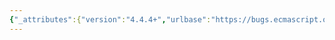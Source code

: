 ```yaml
---
{"_attributes":{"version":"4.4.4+","urlbase":"https://bugs.ecmascript.org/","maintainer":"dherman@mozilla.com"},"bug":{"bug_id":3049,"creation_ts":"2014-07-24 08:52:00 -0700","short_desc":"13.12.3 IsLabelledFunction: Typos \"a a\", \"compoenent\", \"LabeledItem\"","delta_ts":"2014-08-25 08:29:26 -0700","product":"Draft for 6th Edition","component":"editorial issue","version":"Rev 26: July 18, 2014 Draft","rep_platform":"All","op_sys":"All","bug_status":"RESOLVED","resolution":"FIXED","priority":"Normal","bug_severity":"normal","everconfirmed":true,"reporter":{"uid":"andrebargull","name":"André Bargull"},"assigned_to":{"uid":"allen","name":"Allen Wirfs-Brock"},"long_desc":[{"commentid":9500,"comment_count":0,"who":{"uid":"andrebargull","name":"André Bargull"},"bug_when":"2014-07-24 08:52:18 -0700","thetext":"13.12.3 Static Semantics: IsLabelledFunction ( stmt )\n\n- step 1: a a -> a\n- step 2: compoenent -> component\n- step 3: LabeledItem -> LabelledItem\n\nAlso: Step 4 \"Statement component of stmt\" or \"Statement component of item\"?"},{"commentid":9512,"comment_count":1,"who":{"uid":"allen","name":"Allen Wirfs-Brock"},"bug_when":"2014-07-24 09:21:26 -0700","thetext":"fixed in rev27 editor's draft"},{"commentid":9921,"comment_count":2,"who":{"uid":"allen","name":"Allen Wirfs-Brock"},"bug_when":"2014-08-25 08:29:26 -0700","thetext":"fixed in rev27 draft"}]}}
---
```


